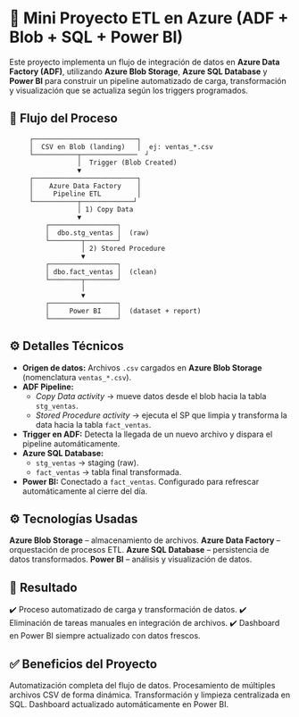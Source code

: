 # 🚀 Mini Proyecto ETL en Azure (ADF + Blob + SQL + Power BI)

Este proyecto implementa un flujo de integración de datos en **Azure Data Factory (ADF)**, utilizando **Azure Blob Storage**, **Azure SQL Database** y **Power BI** para construir un pipeline automatizado de carga, transformación y visualización que se actualiza según los triggers programados.
## 📂 Flujo del Proceso    
         ┌──────────────────────────┐
         │  CSV en Blob (landing)   │  ej: ventas_*.csv
         └───────────┬──────────────  ┘
                     │  Trigger (Blob Created)
                     ▼
         ┌──────────────────────────┐
         │    Azure Data Factory    │
         │     Pipeline ETL         │
         └───────────┬─────────────┘
                     │ 1) Copy Data
                     ▼
             ┌─────────────────┐
             │  dbo.stg_ventas │  (raw)
             └────────┬────────┘
                      │ 2) Stored Procedure
                      ▼
             ┌─────────────────┐
             │ dbo.fact_ventas │  (clean)
             └────────┬────────┘
                      │
                      ▼
             ┌─────────────────┐
             │     Power BI    │  (dataset + report)
             └─────────────────┘

        
## ⚙️ Detalles Técnicos

- **Origen de datos:** Archivos `.csv` cargados en **Azure Blob Storage** (nomenclatura `ventas_*.csv`).
- **ADF Pipeline:** 
  - *Copy Data activity* → mueve datos desde el blob hacia la tabla `stg_ventas`.
  - *Stored Procedure activity* → ejecuta el SP que limpia y transforma la data hacia la tabla `fact_ventas`.
- **Trigger en ADF:** Detecta la llegada de un nuevo archivo y dispara el pipeline automáticamente.
- **Azure SQL Database:** 
  - `stg_ventas` → staging (raw).
  - `fact_ventas` → tabla final transformada.
- **Power BI:** Conectado a `fact_ventas`. Configurado para refrescar automáticamente al cierre del día.

## ⚙️ Tecnologías Usadas
**Azure Blob Storage** – almacenamiento de archivos.
**Azure Data Factory** – orquestación de procesos ETL.
**Azure SQL Database** – persistencia de datos transformados.
**Power BI** – análisis y visualización de datos.

## 🚀 Resultado
✔️ Proceso automatizado de carga y transformación de datos.
✔️ Eliminación de tareas manuales en integración de archivos.
✔️ Dashboard en Power BI siempre actualizado con datos frescos.

## ✅ Beneficios del Proyecto
Automatización completa del flujo de datos.
Procesamiento de múltiples archivos CSV de forma dinámica.
Transformación y limpieza centralizada en SQL.
Dashboard actualizado automáticamente en Power BI.
